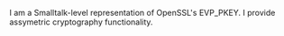I am a Smalltalk-level representation of OpenSSL's EVP_PKEY. I provide assymetric cryptography functionality.